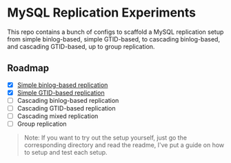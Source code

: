 # MySQL Replication Experiments

This repo contains a bunch of configs to scaffold a MySQL replication setup from simple
binlog-based, simple GTID-based, to cascading binlog-based, and cascading GTID-based,
up to group replication.

## Roadmap

- [x] [Simple binlog-based replication](./simple-binlog)
- [x] [Simple GTID-based replication](./simple-gtid)
- [ ] Cascading binlog-based replication
- [ ] Cascading GTID-based replication
- [ ] Cascading mixed replication
- [ ] Group replication

> Note:
> If you want to try out the setup yourself, just go the corresponding directory and read the
> readme, I've put a guide on how to setup and test each setup.

